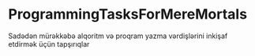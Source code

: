# ProgrammingTasksForMereMortals
Sadədən mürəkkəbə alqoritm və proqram yazma vərdişlərini inkişaf etdirmək üçün tapşırıqlar
